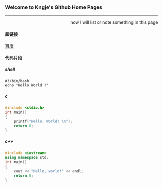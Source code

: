 ### Welcome to Kngje's Github Home Pages
---

<p align="right">now I will list or note something in this page</p>

#### 超链接
<a href="https://www.baidu.com">百度</a>

#### 代码片段
##### shell
```shell
#!/bin/bash
echo "Hello World !"
```

##### c
```c
#include <stdio.h>
int main()
{
    printf("Hello, World! \n");
    return 0;
}
```

##### c++
```c++
#include <iostream>
using namespace std;
int main()
{
    cout << "Hello, world!" << endl;
    return 0;
}
```
